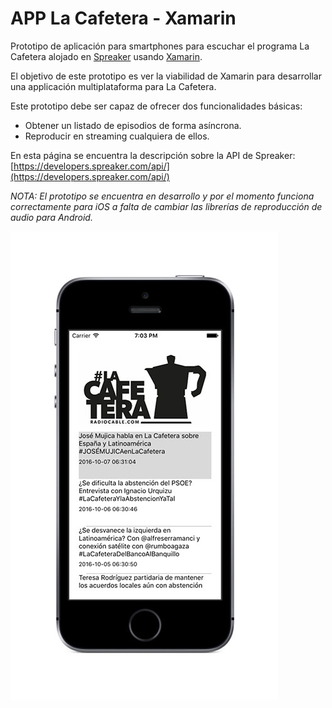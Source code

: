 # APP La Cafetera - Xamarin

Prototipo de aplicación para smartphones para escuchar el programa La Cafetera alojado en [Spreaker](https://www.spreaker.com/show/lacafetera_1) usando [Xamarin](https://www.xamarin.com).

El objetivo de este prototipo es ver la viabilidad de Xamarin para desarrollar una applicación multiplataforma para La Cafetera.

Este prototipo debe ser capaz de ofrecer dos funcionalidades básicas:

* Obtener un listado de episodios de forma asíncrona.
* Reproducir en streaming cualquiera de ellos.
    
    
En esta página se encuentra la descripción sobre la API de Spreaker: [https://developers.spreaker.com/api/](https://developers.spreaker.com/api/)
  
  
  
*NOTA: El prototipo se encuentra en desarrollo y por el momento funciona correctamente para iOS a falta de cambiar las librerías de reproducción de audio para Android.*
  
![screeenshot](./images/screenshot-01.jpg)